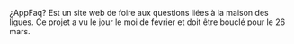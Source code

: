 ¿AppFaq? 
Est un site web de foire aux questions liées à la maison des ligues.
Ce projet a vu le jour le moi de fevrier et doit être bouclé pour le 26 mars.
